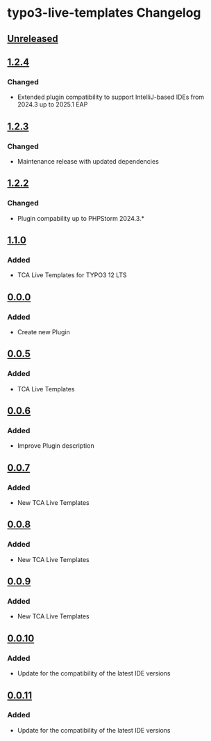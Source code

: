 <!-- Keep a Changelog guide -> https://keepachangelog.com -->

# typo3-live-templates Changelog

## [Unreleased]

## [1.2.4]

### Changed

- Extended plugin compatibility to support IntelliJ-based IDEs from 2024.3 up to 2025.1 EAP

## [1.2.3]

### Changed

- Maintenance release with updated dependencies

## [1.2.2]

### Changed

- Plugin compability up to PHPStorm 2024.3.\*

## [1.1.0]

### Added

- TCA Live Templates for TYPO3 12 LTS

## [0.0.0]

### Added

- Create new Plugin

## [0.0.5]

### Added

- TCA Live Templates

## [0.0.6]

### Added

- Improve Plugin description

## [0.0.7]

### Added

- New TCA Live Templates

## [0.0.8]

### Added

- New TCA Live Templates

## [0.0.9]

### Added

- New TCA Live Templates

## [0.0.10]

### Added

- Update for the compatibility of the latest IDE versions

## [0.0.11]

### Added

- Update for the compatibility of the latest IDE versions

[Unreleased]: https://github.com/misterboe/typo3-intellij-livetemplates/compare/v1.2.4...HEAD
[1.2.4]: https://github.com/misterboe/typo3-intellij-livetemplates/compare/v1.2.3...v1.2.4
[1.2.3]: https://github.com/misterboe/typo3-intellij-livetemplates/compare/v1.2.2...v1.2.3
[1.2.2]: https://github.com/misterboe/typo3-intellij-livetemplates/compare/v1.1.0...v1.2.2
[1.1.0]: https://github.com/misterboe/typo3-intellij-livetemplates/compare/v0.0.0...v1.1.0
[0.0.11]: https://github.com/misterboe/typo3-intellij-livetemplates/commits/v0.0.11
[0.0.10]: https://github.com/misterboe/typo3-intellij-livetemplates/compare/v0.0.11...v0.0.10
[0.0.9]: https://github.com/misterboe/typo3-intellij-livetemplates/compare/v0.0.10...v0.0.9
[0.0.8]: https://github.com/misterboe/typo3-intellij-livetemplates/compare/v0.0.9...v0.0.8
[0.0.7]: https://github.com/misterboe/typo3-intellij-livetemplates/compare/v0.0.8...v0.0.7
[0.0.6]: https://github.com/misterboe/typo3-intellij-livetemplates/compare/v0.0.7...v0.0.6
[0.0.5]: https://github.com/misterboe/typo3-intellij-livetemplates/compare/v0.0.6...v0.0.5
[0.0.0]: https://github.com/misterboe/typo3-intellij-livetemplates/compare/v0.0.5...v0.0.0
